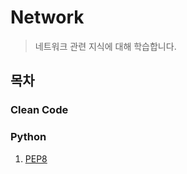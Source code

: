 # Network
>네트워크 관련 지식에 대해 학습합니다.

## 목차

### Clean Code

### Python

1. [PEP8](/Programming/Python/PEP8.md)